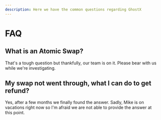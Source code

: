 ```yaml
---
description: Here we have the common questions regarding GhostX
---
```


# FAQ

## What is an Atomic Swap?

That's a tough question but thankfully, our team is on it. Please bear with us while we're investigating.

## My swap not went through, what I can do to get refund?

Yes, after a few months we finally found the answer. Sadly, Mike is on vacations right now so I'm afraid we are not able to provide the answer at this point.



